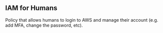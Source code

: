 ## IAM for Humans

Policy that allows humans to login to AWS and manage their account (e.g. add MFA, change the password, etc).


```terraform

```
